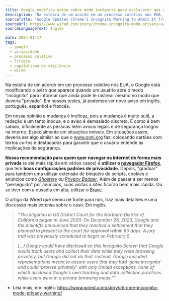 ```yaml
---
title: Google modifica aviso sobre modo incógnito para esclarecer que ainda pode te rastrear (via Wired)
description: 'Na esteira de um acordo em um processo coletivo nos EUA, o Google está modificando o aviso que aparece quando um usuário abre o modo "incógnito" para informar que ainda pode te rastrear mesmo no modo que deveria "privado".  Em nossos testes, já podemos ver novo aviso em inglês, português, espanhol e francês. **Mas não estamos satisfeitos**'
sourceTitle: 'Google Updates Chrome’s Incognito Warning to Admit It Tracks Users in ‘Private’ Mode'
sourceUrl: https://www.wired.com/story/chrome-incognito-mode-privacy-warning/
sourceLanguageText: Inglês

date: 2024-01-17
tags:
  - google
  - privacidade
  - processo coletivo
  - litígio
  - capitalismo de vigilância
  - wired
---
```


Na esteira de um acordo em um processo coletivo nos EUA, o Google está modificando o aviso que aparece quando um usuário abre o modo "incógnito" para informar que ainda pode te rastrear mesmo no modo que deveria "privado".  Em nossos testes, já podemos ver novo aviso em inglês, português, espanhol e francês.

Em nossa opinião a mudança é ineficaz, pois a mudança é muito sutil, a redação é um tanto inócua, e o aviso é demasiado discreto. E como é bem sabido, dificilmente as pessoas leêm avisos legais e de segurança longos na interne. Especialmente em situações móveis. Em situações assim, deveria ser algo similar ao que o www.ooni.org faz: colocando cartões com textos curtos e destacados para garantir que o usuário entende as implicações de segurança.

**Nossa recomendação para quem quer navegar na internet de forma mais privada** (e até mais rápida em vários casos) é **utilizar o [navegador Firefox](https://www.mozilla.org/pt-BR/firefox/new/)**, que tem **boas configurações padrões de privacidade**. Depois, "graduar" para também uma utilizar extensão de bloqueio de scripts, cookies e anúncios como _[Ghostery](https://addons.mozilla.org/pt-BR/firefox/addon/ghostery/) ou [Privacy Badger](https://addons.mozilla.org/pt-BR/firefox/addon/privacy-badger17/)_. Além de passar a ser menos "perseguido" por anúncios, suas visitas a sites ficarão bem mais rápida. Ou se tiver com a ousadia em alta, utilizar o [Brave](https://brave.com/pt-br/download/).

O artigo da Wired que serviu de fonte para nós, traz mais detalhes e uma discussão mais extensa sobre o caso. Em inglês.

> "_The litigation in US District Court for the Northern District of California began in June 2020. On December 26, 2023, Google and the plaintiffs announced that they reached a settlement that they planned to present to the court for approval within 60 days. A jury trial was previously scheduled to begin on February 5._
>
> _[...] Google could have disclosed on this Incognito Screen that Google would track users and collect their data while they were browsing privately, but Google did not do that. Instead, Google included representations meant to assure users that they had ‘gone incognito’ and could ‘browse privately’ with only limited exceptions, none of which disclosed Google's own tracking and data collection practices while users were in a private browsing mode."_"


* Leia mais, em inglês: https://www.wired.com/story/chrome-incognito-mode-privacy-warning/

